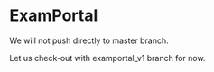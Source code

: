 # ExamPortal

We will not push directly to master branch.

Let us check-out with examportal_v1 branch for now.